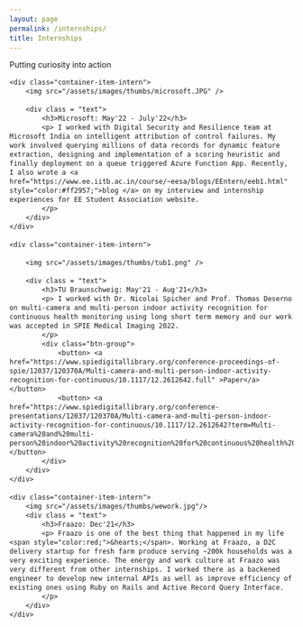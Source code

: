 ```yaml
---
layout: page
permalink: /internships/
title: Internships
---
```


<div class = pointer>
<p style="max-width:80%">
Putting curiosity into action
</p>
</div>

<div class = "container-list-intern">

    <div class="container-item-intern">
        <img src="/assets/images/thumbs/microsoft.JPG" />
        
        <div class = "text">
            <h3>Microsoft: May'22 - July'22</h3>
            <p> I worked with Digital Security and Resilience team at Microsoft India on intelligent attribution of control failures. My work involved querying millions of data records for dynamic feature extraction, designing and implementation of a scoring heuristic and finally deployment on a queue triggered Azure Function App. Recently, I also wrote a <a href="https://www.ee.iitb.ac.in/course/~eesa/blogs/EEntern/eeb1.html" style="color:#ff2957;">blog </a> on my interview and internship experiences for EE Student Association website.
            </p>
        </div> 
    </div>  

    <div class="container-item-intern">

        <img src="/assets/images/thumbs/tub1.png" />
        
        <div class = "text">
            <h3>TU Braunschweig: May'21 - Aug'21</h3>
            <p> I worked with Dr. Nicolai Spicher and Prof. Thomas Deserno on multi-camera and multi-person indoor activity recognition for continuous health monitoring using long short term memory and our work was accepted in SPIE Medical Imaging 2022.
            </p>
            <div class="btn-group">
                <button> <a href="https://www.spiedigitallibrary.org/conference-proceedings-of-spie/12037/120370A/Multi-camera-and-multi-person-indoor-activity-recognition-for-continuous/10.1117/12.2612642.full" >Paper</a></button>
                <button> <a href="https://www.spiedigitallibrary.org/conference-presentations/12037/120370A/Multi-camera-and-multi-person-indoor-activity-recognition-for-continuous/10.1117/12.2612642?term=Multi-camera%20and%20multi-person%20indoor%20activity%20recognition%20for%20continuous%20health%20monitoring%20using%20long%20short%20term%20memory%7c%7c">Presentation</a></button>                
            </div>
        </div>    
    </div>

    <div class="container-item-intern">
        <img src="/assets/images/thumbs/wework.jpg"/>
        <div class = "text">
            <h3>Fraazo: Dec'21</h3>
            <p> Fraazo is one of the best thing that happened in my life <span style="color:red;">&hearts;</span>. Working at Fraazo, a D2C delivery startup for fresh farm produce serving ~200k households was a very exciting experience. The energy and work culture at Fraazo was very different from other internships. I worked there as a backened engineer to develop new internal APIs as well as improve efficiency of existing ones using Ruby on Rails and Active Record Query Interface.
            </p>
        </div> 
    </div>  

</div>


